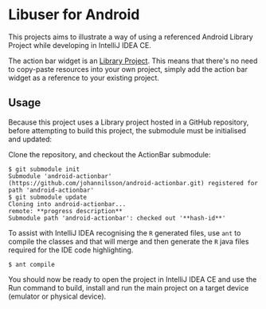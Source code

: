 # Libuser for Android


This projects aims to illustrate a way of using a referenced Android Library Project while developing in IntelliJ IDEA CE.

The action bar widget is an [Library Project](http://developer.android.com/guide/developing/eclipse-adt.html#libraryProject). This means that there's no need to copy-paste resources into your own project, simply add the action bar widget as a reference to your existing project.

## Usage

Because this project uses a Library project hosted in a GitHub repository, before attempting to build this project, the submodule must be initialised and updated:

Clone the repository, and checkout the ActionBar submodule:

    $ git submodule init
    Submodule 'android-actionbar' (https://github.com/johannilsson/android-actionbar.git) registered for path 'android-actionbar'
    $ git submodule update
    Cloning into android-actionbar...
    remote: **progress description**
    Submodule path 'android-actionbar': checked out '**hash-id**'

To assist with IntelliJ IDEA recognising the `R` generated files, use `ant` to compile the classes and that will merge and then generate the `R` java files required for the IDE code highlighting.

    $ ant compile

You should now be ready to open the project in IntelliJ IDEA CE and use the Run command to build, install and run the main project on a target device (emulator or physical device).